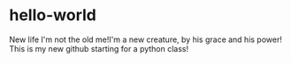 # hello-world
New life
I'm not the old me!I'm a new creature, by his grace and his power!
This is my new github starting for a python class!
